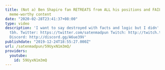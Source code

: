 ```yaml
---
title: (Not a) Ben Shapiro fan RETREATS from ALL his positions and FAILS to give me
  meme-worthy content
date: "2020-02-28T23:41:37+08:00"
type: video
description: 'I want to say destroyed with facts and logic but I didn''t even try
  tbh. Twitter: https://twitter.com/satenmadpun Twitch: http://twitch.tv/satenmadpun
  Discord: http://discord.gg/A6ue39V'
publishdate: "2019-12-24T18:55:27.000Z"
url: /satenmadpun/59UyxN1m3mQ/
providers:
  youtube:
    id: 59UyxN1m3mQ
---
```

